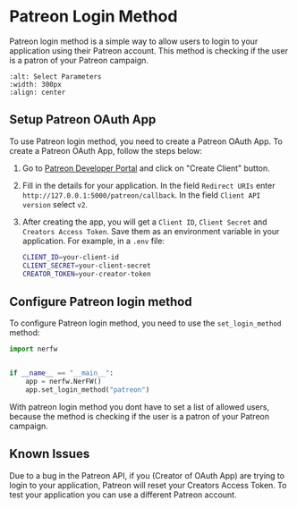 # Patreon Login Method

Patreon login method is a simple way to allow users to login to your application using their Patreon account.
This method is checking if the user is a patron of your Patreon campaign.

```{image} pics/login_patreon.png
:alt: Select Parameters
:width: 300px
:align: center
```

## Setup Patreon OAuth App

To use Patreon login method, you need to create a Patreon OAuth App. To create a Patreon OAuth App, follow the steps below:

1. Go to [Patreon Developer Portal](https://www.patreon.com/portal/registration/register-clients)
    and click on "Create Client" button.
2. Fill in the details for your application. In the field `Redirect URIs` enter `http://127.0.0.1:5000/patreon/callback`.
    In the field `Client API version` select `v2`.
3. After creating the app, you will get a `Client ID`, `Client Secret` and `Creators Access Token`.
    Save them as an environment variable in your application. For example, in a `.env` file:

    ```bash
    CLIENT_ID=your-client-id
    CLIENT_SECRET=your-client-secret
    CREATOR_TOKEN=your-creator-token
    ```

## Configure Patreon login method

To configure Patreon login method, you need to use the `set_login_method` method:

```python
import nerfw


if __name__ == "__main__":
    app = nerfw.NerFW()
    app.set_login_method("patreon")
```

With patreon login method you dont have to set a list of allowed users, because
the method is checking if the user is a patron of your Patreon campaign.



## Known Issues

Due to a bug in the Patreon API, if you (Creator of OAuth App) are
trying to login to your application, Patreon will reset your Creators Access Token. To test your application
you can use a different Patreon account.
